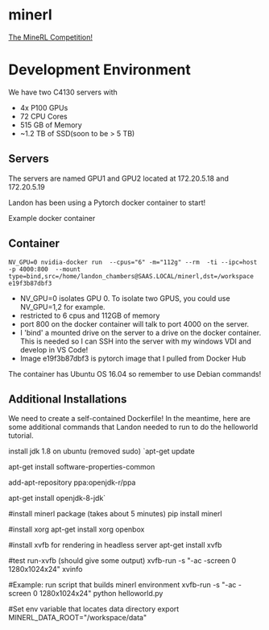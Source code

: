 # minerl
[The MineRL Competition!](http://minerl.io/competition/)

# Development Environment
We have two C4130 servers with
 - 4x P100 GPUs
 - 72 CPU Cores
 - 515 GB of Memory
 - ~1.2 TB of SSD(soon to be > 5 TB)
 
## Servers 
The servers are named GPU1 and GPU2 located at 172.20.5.18 and 172.20.5.19

Landon has been using a Pytorch docker container to start!

Example docker container


## Container
`NV_GPU=0 nvidia-docker run  --cpus="6" -m="112g" --rm  -ti --ipc=host -p 4000:800 
--mount type=bind,src=/home/landon_chambers@SAAS.LOCAL/minerl,dst=/workspace 
e19f3b87dbf3`

- NV_GPU=0 isolates GPU 0. To isolate two GPUS, you could use NV_GPU=1,2 for example.
- restricted to 6 cpus and 112GB of memory
- port 800 on the docker container will talk to port 4000 on the server.
- I 'bind' a mounted drive on the server to a drive on the docker container. This is needed so I can SSH into the server with my windows VDI and develop in VS Code!
- Image e19f3b87dbf3 is pytorch image that I pulled from Docker Hub

The container has Ubuntu OS 16.04 so remember to use Debian commands!

## Additional Installations
We need to create a self-contained Dockerfile!
In the meantime, here are some additional commands that Landon needed to run to do the helloworld tutorial.


install jdk 1.8 on ubuntu (removed sudo)
`apt-get update

apt-get install software-properties-common

add-apt-repository ppa:openjdk-r/ppa

apt-get install openjdk-8-jdk`

#install minerl package (takes about 5 minutes)
pip install minerl

#install xorg 
apt-get install xorg openbox

#install xvfb for rendering in headless server
apt-get install xvfb

#test run-xvfb (should give some output)
xvfb-run -s "-ac -screen 0 1280x1024x24" xvinfo

#Example: run script that builds minerl environment
xvfb-run -s "-ac -screen 0 1280x1024x24" python helloworld.py

#Set env variable that locates data directory
export MINERL_DATA_ROOT="/workspace/data"

